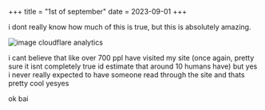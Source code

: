 +++
title = "1st of september"
date = 2023-09-01
+++

i dont really know how much of this is true, but this is absolutely amazing.

![image cloudflare analytics](https://github.com/2200g/site/assets/76528474/27c665cb-4fc1-4b68-8236-9200c24fc307)

i cant believe that like over 700 ppl have visited my site (once again, pretty sure it isnt completely true id estimate that around 10 humans have)
but yes i never really expected to have someone read through the site and thats pretty cool yesyes

ok bai

